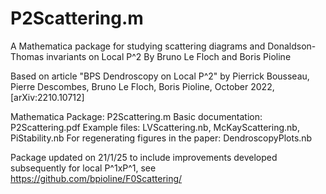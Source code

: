 # P2Scattering.m

A Mathematica package for studying scattering diagrams and Donaldson-Thomas invariants on Local P^2
By Bruno Le Floch and Boris Pioline

Based on article "BPS Dendroscopy on Local P^2"
by Pierrick Bousseau, Pierre Descombes, Bruno Le Floch, Boris Pioline, 
October 2022, [arXiv:2210.10712] 

Mathematica Package: P2Scattering.m
Basic documentation: P2Scattering.pdf
Example files: LVScattering.nb, McKayScattering.nb, PiStability.nb
For regenerating figures in the paper: DendroscopyPlots.nb

Package updated on 21/1/25 to include improvements developed subsequently for local P^1xP^1, see https://github.com/bpioline/F0Scattering/
